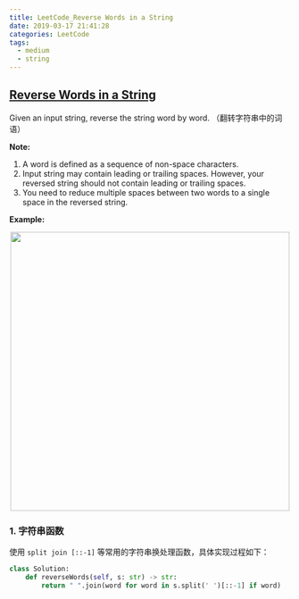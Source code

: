 ```yaml
---
title: LeetCode_Reverse Words in a String
date: 2019-03-17 21:41:28
categories: LeetCode
tags: 
  - medium
  - string
---
```


## [Reverse Words in a String](https://leetcode.com/problems/reverse-words-in-a-string/)

Given an input string, reverse the string word by word.
（翻转字符串中的词语）

<!--more-->


**Note:**
1. A word is defined as a sequence of non-space characters.
2. Input string may contain leading or trailing spaces. However, your reversed string should not contain leading or trailing spaces.
3. You need to reduce multiple spaces between two words to a single space in the reversed string.


**Example:** 

<div align=center>
	<img src="/images/leetcode_151.png" width = "500" align=center/>
</div>


### 1. 字符串函数
使用 `split join [::-1]` 等常用的字符串换处理函数，具体实现过程如下：

```python
class Solution:
    def reverseWords(self, s: str) -> str:
        return " ".join(word for word in s.split(' ')[::-1] if word)
```








